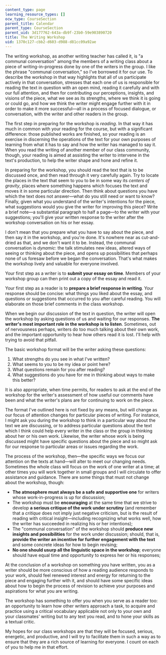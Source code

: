 ```yaml
---
content_type: page
learning_resource_types: []
ocw_type: CourseSection
parent_title: Calendar
parent_type: CourseSection
parent_uid: 3d177762-643a-db9f-23b0-59e903890720
title: The Writing Workshop
uid: 1370c127-cbb2-d603-d988-d81cc09a92ae
---
```


The writing workshop, as another writing teacher has called it, is "a communal conversation" among the members of a writing class about a piece of writing-in-progress done by one of the writers in the group. I like the phrase "communal conversation," so I've borrowed it for our use. To describe the workshop in that way highlights that all of us participate actively in that conversation, stresses that each one of us is responsible for reading the text in question with an open mind, reading it carefully and with our full attention, and then for contributing our perceptions, insights, and visions of the piece, what we see as its strengths, where we think it is going or could go, and how we think the writer might engage further with it in order to make it more successful—all in a process of focused dialogue, or conversation, with the writer and other readers in the group.

The first step in preparing for the workshop is _reading_. In that way it has much in common with your reading for the course, but with a significant difference: those published works are finished, so your reading is an exercise in discerning the operations of the text for your own purposes of learning from what it has to say and how the writer has managed to say it. When you read the writing of another member of our class community, though, your reading is aimed at assisting the writer to intervene in the text's production, to help the writer shape and hone and refine it.

In preparing for the workshop, you should read the text that is to be discussed once, and then read through it very carefully again. Try to locate the places in the text that seem to you to be in some way its _centers of gravity_, places where something happens which focuses the text and moves it in some particular direction. Then think about questions you have which the text does not answer—what do you still need or want to know? Finally, given what you understand of the writer's intentions for the piece, what suggestions would you give the writer for improving this piece? Write a brief note—a substantial paragraph to half a page—to the writer with your suggestions; you'll give your written response to the writer after the workshop conversation on his or her essay.

I don't mean that you prepare what you have to say about the piece, and then say it in the workshop, and you're done. It's nowhere near as cut-and-dried as that, and we don't want it to be. Instead, the communal conversation is _dynamic_: the talk stimulates new ideas, altered ways of seeing or thinking about the piece, and opens up possibilities that perhaps none of us foresaw before we began the conversation. That's what makes the workshop lively and valuable for everyone involved.

Your first step as a writer is to **submit your essay on time**. Members of your workshop group can then print out a copy of the essay and read it.

Your first step as a reader is to **prepare a brief response in writing**. Your response should be concise: what things you liked about the essay, and questions or suggestions that occurred to you after careful reading. You will elaborate on those brief comments in the class workshop.

When we begin our discussion of the text in question, the writer will open the workshop by asking questions of us and waiting for our responses. **The writer's most important role in the workshop is to listen**. Sometimes, out of nervousness perhaps, writers do too much talking about their own work, and the important opportunity to hear how others read it is lost. I'll help with trying to avoid that pitfall.

The basic workshop format will be the writer asking these questions:

1.  What strengths do you see in what I've written?
2.  What seems to you to be my idea or point here?
3.  What questions remain for you after reading?
4.  What suggestions do you have for me in thinking about ways to make this better?

It is also appropriate, when time permits, for readers to ask at the end of the workshop for the writer's assessment of how useful our comments have been and what the writer's plans are for continuing to work on the piece.

The format I've outlined here is not fixed by any means, but will change as our focus of attention changes for particular pieces of writing. For instance, I might ask you during the workshop to think in a particular way about the text we are discussing, or to address particular questions about the text which I think could help every writer in the class or the group in thinking about her or his own work. Likewise, the writer whose work is being discussed might have specific questions about the piece and so might ask for our response to particular areas or issues regarding the work.

The process of the workshop, then—the specific ways we focus our attention on the texts at hand—will alter to meet our changing needs. Sometimes the whole class will focus on the work of one writer at a time; at other times you will work together in small groups and I will circulate to offer assistance and guidance. There are some things that must not change about the workshop, though:

*   **The atmosphere must always be a safe and supportive one** for writers whose work-in-progress is up for discussion;
*   The workshop must be **encouraging** at the same time that we strive to develop **a serious critique of the work under scrutiny** (and remember that a _critique_ does not imply just negative criticism, but is the result of reading with critical insight—including recognizing what works well, how the writer has succeeded in realizing his or her intentions);
*   The "communal conversation" of the workshop should **produce new insights and possibilities** for the work under discussion; should, that is, **provide the writer an incentive for further engagement with the text** and some concrete ideas for how to begin revising;
*   **No one should usurp all the linguistic space in the workshop**; everyone should have equal time and opportunity to express her or his responses;

At the conclusion of a workshop on something you have written, you as a writer should be more conscious of how a reading audience responds to your work, should feel renewed interest and energy for returning to the piece and engaging further with it, and should have some specific ideas about how to begin the process of revision to achieve your purposes and aspirations for what you are writing.

The workshop has something to offer you when you serve as a reader too: an opportunity to learn how other writers approach a task, to acquire and practice using a critical vocabulary applicable not only to your own and your classmates' writing but to any text you read, and to hone your skills as a textual critic.

My hopes for our class workshops are that they will be focused, serious, energetic, and productive, and I will try to facilitate them in such a way as to ensure that they are a rich source of learning for everyone. I count on each of you to help me in that effort.